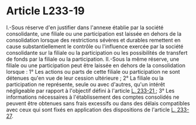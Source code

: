 # Article L233-19

I.-Sous réserve d'en justifier dans l'annexe établie par la société consolidante, une filiale ou une participation est laissée en dehors de la consolidation lorsque des restrictions sévères et durables remettent en cause substantiellement le contrôle ou l'influence exercée par la société consolidante sur la filiale ou la participation ou les possibilités de transfert de fonds par la filiale ou la participation. II.-Sous la même réserve, une filiale ou une participation peut être laissée en dehors de la consolidation lorsque : 1° Les actions ou parts de cette filiale ou participation ne sont détenues qu'en vue de leur cession ultérieure ; 2° La filiale ou la participation ne représente, seule ou avec d'autres, qu'un intérêt négligeable par rapport à l'objectif défini à l'article <a href='/affichCodeArticle.do?cidTexte=LEGITEXT000005634379&idArticle=LEGIARTI000006229310&dateTexte=&categorieLien=cid' title='Code de commerce - art. L233-21 (V)'>L. 233-21 </a>; 3° Les informations nécessaires à l'établissement des comptes consolidés ne peuvent être obtenues sans frais excessifs ou dans des délais compatibles avec ceux qui sont fixés en application des dispositions de l'article <a href='/affichCodeArticle.do?cidTexte=LEGITEXT000005634379&idArticle=LEGIARTI000006229356&dateTexte=&categorieLien=cid' title='Code de commerce - art. L233-27 (V)'>L. 233-27</a>.